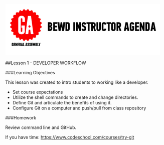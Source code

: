 ![GeneralAssemb.ly](../assets/ICL_icons/instr_agenda.png)


##Lesson 1 - DEVELOPER WORKFLOW


###Learning Objectives


This lesson was created to intro students to working like a developer.

*	Set course expectations
*	Utilize the shell commands to create and change directories.
*	Define Git and articulate the benefits of using it.
*	Configure Git on a computer and push/pull from class repository

###Homework

Review command line and GitHub.

If you have time: https://www.codeschool.com/courses/try-git
